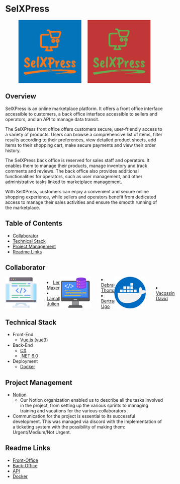 # SelXPress

<div style="display: flex; justify-content: center;">
  <img src="./sell_x_press_front_office/src/assets/Header/Logo.png" height="200" alt="SelXpress Front Office">
  <div style="width: 20px;"></div>
  <img src="./sell_x_press_back_office/src/assets/Header/logo_back_office.png" height="200" alt="SelXpress Back Office">
</div>

## Overview

SelXPress is an online marketplace platform. It offers a front office interface accessible to customers, a back office interface accessible to sellers and operators, and an API to manage data transit.

The SelXPress front office offers customers secure, user-friendly access to a variety of products. Users can browse a comprehensive list of items, filter results according to their preferences, view detailed product sheets, add items to their shopping cart, make secure payments and view their order history.

The SelXPress back office is reserved for sales staff and operators. It enables them to manage their products, manage inventory and track comments and reviews. The back office also provides additional functionalities for operators, such as user management, and other administrative tasks linked to marketplace management.

With SelXPress, customers can enjoy a convenient and secure online shopping experience, while sellers and operators benefit from dedicated access to manage their sales activities and ensure the smooth running of the marketplace.

## Table of Contents
 - [Collaborator](#collaborator)
 - [Technical Stack](#technical-stack)
 - [Project Management](project-management) 
 - [Readme Links](#read-links)

## Collaborator
<div style="display: flex; gap: 1rem;">
<div style="display: flex; gap: 1rem;">
  <img src="./sell_x_press_front_office/src/assets/AboutUs/front.png" height="100" alt="SelXpress Front Office">
  <div style="width: 20px;"></div>
  <div style="display: flex; justify-content: center; flex-direction: column">
  <li><a href="https://github.com/MaxenceLer59">Leroy Maxence</a></li>
  <li><a href="https://github.com/JuLamalle">Lamalle Julien</a></li>
  </div>
</div>
<div style="display: flex; gap: 1rem;">
  <img src="./sell_x_press_front_office/src/assets/AboutUs/back.png" height="100" alt="SelXpress Front Office">
  <div style="width: 20px;"></div>
  <div style="display: flex; justify-content: center; flex-direction: column">
  <li><a href="https://github.com/Thomas083">Debray Thomas</a></li>
  <li><a href="https://github.com/ugo-bertrand">Bertrand Ugo</a></li>
  </div>
</div>
<div style="display: flex; gap: 1rem;">
  <img src="./sell_x_press_front_office/src/assets/AboutUs/docker.png" height="100" alt="SelXpress Front Office">
  <div style="width: 20px;"></div>
  <div style="display: flex; justify-content: center; flex-direction: column">
  <li><a href="https://github.com/DavidVacossin">Vacossin David</a></li>
  </div>
</div>
</div>

## Technical Stack
- Front-End
  - [Vue.js (vue3)](https://github.com/vuejs)
- Back-End
  - [C#]()
  - [.NET 6.0](https://github.com/dotnet)
- Deployment
  - [Docker](https://github.com/docker)

## Project Management
- [Notion](https://www.notion.so/Home-page-project-99454b9e2b284caaac0574663e56db30?pvs=4)
  -  Our Notion organization enabled us to describe all the tasks involved in the project, from setting up the various sprints to managing training and vacations for the various collaborators .
- Communication for the project is essential to its successful development. This was managed via discord with the implementation of a ticketing system with the possibility of making them: Urgent/Medium/Not Urgent.

## Readme Links
- [Front-Office](./sell_x_press_front_office/README.md)
- [Back-Office](./sell_x_press_back_office/README.md)
- [API](./SelXPressApi/readme.md)
- [Docker](./Docker/README.md)
